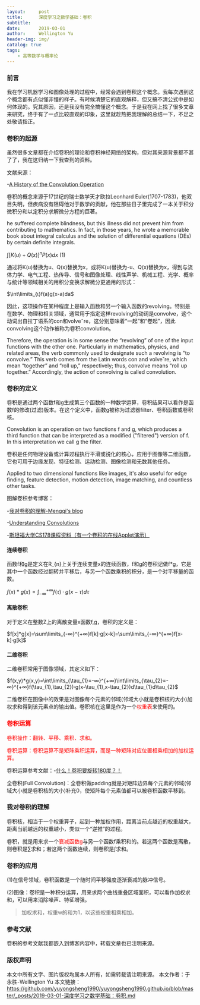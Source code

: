 ```yaml
---
layout:     post
title:      深度学习之数学基础：卷积
subtitle:
date:       2019-03-01
author:     Wellington Yu
header-img: img/
catalog: true
tags:
    - 高等数学与概率论
---
```

### 前言
我在学习机器学习和图像处理的过程中，经常会遇到卷积这个概念。我每次遇到这个概念都有点似懂非懂的样子。有时候清楚它的直观解释，但又搞不清公式中是如何体现的。究其原因，还是我没有完全搞懂这个概念。于是我在网上找了很多文章来研究，终于有了一点比较直观的印象，这里就趁热把我理解的总结一下，不足之处敬请指正。
### 卷积的起源
虽然很多文章都在介绍卷积的理论和卷积神经网络的架构，但对其来源背景都不甚了了，我在这归纳一下我查到的资料。

文献来源：

-[A History of the Convolution Operation](https://pulse.embs.org/january-2015/history-convolution-operation/)

卷积的概念来源于17世纪的瑞士数学天才欧拉Leonhard Euler(1707-1783)，他双目失明，但疾病没有阻碍他对于数学的贡献，他在那些日子里完成了一本关于积分微积分和以定积分求解微分方程的巨著。

he suffered complete blindness, but this illness did not prevent him from contributing to mathematics. In fact, in those years, he wrote a memorable book about integral calculus and the solution of differential equations (DEs) by certain definite integrals.

  $\int[K(u)+Q(x)]^{n}P(x)dx$ (1)

通过将K(u)替换为u、Q(x)替换为x，或将K(u)替换为-u、Q(x)替换为x，得到与流体力学、电气工程、热传导、信号和图像处理、线性声学、机械工程、光学、概率与统计等领域相关的用积分变换求解微分更通用的形式：

$\int\limits_{ι}f(a)g(x-a)da$

因此，这项操作在某种程度上是输入函数和另一个输入函数的revolving。特别是在数学、物理和相关领域，通常用于指定这样revolving的动词是convolve，这个动词出自拉丁语系的con和volve˜re，这分别意味着“一起”和“卷起”，因此convolving这个动作被称为卷积convolution。

Therefore, the operation is in some sense the “revolving” of one of the input functions with the other one. Particularly in mathematics, physics, and related areas, the verb commonly used to designate such a revolving is “to convolve.” This verb comes from the Latin words con and volve˘re, which mean “together” and “roll up,” respectively; thus, convolve means “roll up together.” Accordingly, the action of convolving is called convolution.
### 卷积的定义
卷积是通过两个函数f和g生成第三个函数的一种数学运算，卷积结果可以看作是函数f的修改(过滤)版本。在这个定义中，函数g被称为过滤器filter、卷积函数或卷积核。

Convolution is an operation on two functions f and g, which produces a third function that can be interpreted as a modified ("filtered") version of f. In this interpretation we call g the filter.

卷积是任何物理设备或计算过程执行平滑或锐化的核心，应用于图像等二维函数，它也可用于边缘发现、特征检测、运动检测、图像检测和无数其他任务。

Applied to two dimensional functions like images, it's also useful for edge finding, feature detection, motion detection, image matching, and countless other tasks.

图解卷积参考博客：

-[我对卷积的理解-Mengqi's blog](http://mengqi92.github.io/2015/10/06/convolution/)

-[Understanding Convolutions](http://colah.github.io/posts/2014-07-Understanding-Convolutions/)

-[斯坦福大学CS178课程资料（有一个卷积的在线Applet演示）](https://graphics.stanford.edu/courses/cs178/applets/convolution.html)
#### 连续卷积
函数f和g是定义在R_{n}上关于连续变量x的连续函数，f和g的卷积记做f*g，它是其中一个函数经过翻转并平移后，与另一个函数乘积的积分，是一个对平移量的函数。

$f(x)*g(x)=\int_{-∞}^{+∞}f(\tau)·g(x-\tau)d\tau$
#### 离散卷积
对于定义在整数Z上的离散变量x函数f,g，卷积的定义是：

$f[x]*g[x]=\sum\limits_{-∞}^{+∞}f[k]·g[x-k]=\sum\limits_{-∞}^{+∞}f[x-k]·g[k]$

#### 二维卷积
二维卷积常用于图像领域，其定义如下：

$f(x,y)*g(x,y)=\int\limits_{\tau_{1}=-∞}^{+∞}\int\limits_{\tau_{2}=-∞}^{+∞}f(\tau_{1},\tau_{2})·g(x-\tau_{1},x-\tau_{2})d\tau_{1}d\tau_{2}$

二维卷积在图像中的效果是对图像每个元素的邻域(邻域大小就是卷积核的大小)加权求和得到该元素点的输出值。卷积核在这里是作为一个<font color='red'>权重表</font>来使用的。
### <font color= 'red'>卷积运算</font>
<font color= 'red'>卷积操作：翻转、平移、乘积、求和。</font>

<font color= 'red'>卷积运算：卷积运算不是矩阵乘积运算，而是一种矩阵对应位置相乘相加的加权运算。</font>

卷积运算参考文献：-[什么！卷积要旋转180度？！](https://www.jianshu.com/p/8dfe02b61686)

全卷积(Full Convolution)：全卷积做padding就是对矩阵边界每个元素的邻域(邻域大小就是卷积核的大小)补充0，使矩阵每个元素值都可以被卷积函数平移到。
### 我对卷积的理解
卷积核，相当于一个权重算子，起到一种加权作用，距离当前点越近的权重越大，距离当前越远的权重越小，类似一个“逆推”的过程。

卷积，就是用来求一个<font color= 'red'>衰减函数g</font>与另一个函数f乘积和的。若这两个函数是离散，则卷积是∑求和；若这两个函数连续，则卷积是∫求和。
### 卷积的应用
(1)在信号领域，卷积函数是一个随时间平移强度逐渐衰减的脉冲信号。

(2)图像：卷积是一种积分运算，用来求两个曲线重叠区域面积，可以看作加权求和，可以用来消除噪声、特征增强。
>加权求和，权重w的和为1，以这些权重相乘相加。

### 参考文献
卷积的参考文献我都嵌入到博客内容中，转载文章也已注明来源。
### 版权声明
本文中所有文字、图片版权均属本人所有，如需转载请注明来源。
本文作者：于永胜-Wellington Yu
本文链接：https://github.com/yuyongsheng1990/yuyongsheng1990.github.io/blob/master/_posts/2019-03-01-深度学习之数学基础：卷积.md
